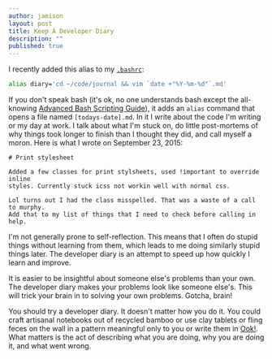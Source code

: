 ```yaml
---
author: jamison
layout: post
title: Keep A Developer Diary
description: ""
published: true
---
```


I recently added this alias to my [`.bashrc`](https://github.com/jergason/dotfiles/blob/master/.bashrc):


```bash
alias diary='cd ~/code/journal && vim `date +"%Y-%m-%d"`.md'
```

If you don't speak bash (it's ok, no one understands bash except the
all-knowing [Advanced Bash Scripting
Guide](http://www.tldp.org/LDP/abs/html/)), it adds an `alias` command that
opens a file named `[todays-date].md`. In it I write about the code I'm writing
or my day at work. I talk about what I'm stuck on, do little post-mortems of
why things took longer to finish than I thought they did, and call myself a
moron. Here is what I wrote on September 23, 2015:


```
# Print stylesheet

Added a few classes for print stylsheets, used !important to override inline
styles. Currently stuck icss not workin well with normal css.

Lol turns out I had the class misspelled. That was a waste of a call to murphy.
Add that to my list of things that I need to check before calling in help.
```


I'm not generally prone to self-reflection. This means that I often do stupid
things without learning from them, which leads to me doing similarly stupid
things later. The developer diary is an attempt to speed up how quickly I learn
and improve.

It is easier to be insightful about someone else's problems than your own. The
developer diary makes your problems look like someone else's. This will trick
your brain in to solving your own problems. Gotcha, brain!

You should try a developer diary. It doesn't matter how you do it. You could
craft artisanal notebooks out of recycled bamboo or use clay tablets or fling
feces on the wall in a pattern meaningful only to you or write them in
[Ook!](http://www.dangermouse.net/esoteric/ook.html). What matters is the act
of describing what you are doing, why you are doing it, and what went wrong.
